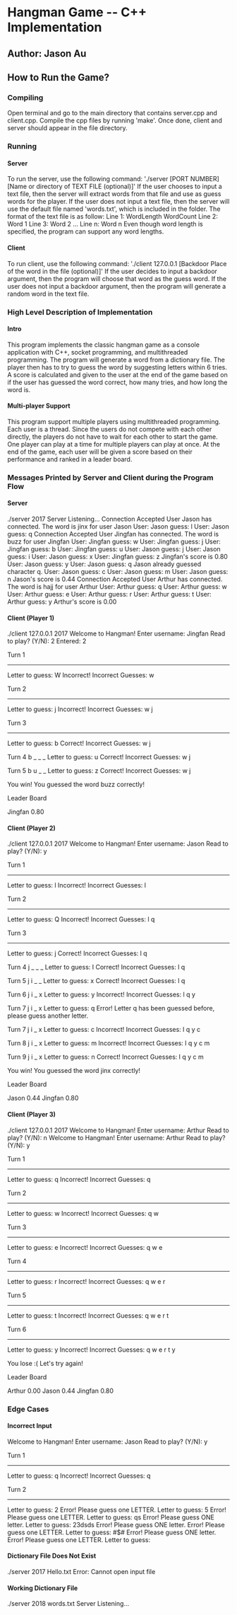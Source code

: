 # Hangman Game -- C++ Implementation

## Author: Jason Au

## How to Run the Game?
### Compiling
Open terminal and go to the main directory that contains server.cpp and client.cpp.
Compile the cpp files by running 'make'. Once done, client and server should appear
in the file directory.

### Running
#### Server
To run the server, use the following command:
'./server [PORT NUMBER] [Name or directory of TEXT FILE (optional)]'
If the user chooses to input a text file, then the server will extract words from
that file and use as guess words for the player.
If the user does not input a text file, then the server will use the default file
named 'words.txt', which is included in the folder.
The format of the text file is as follow:
Line 1: WordLength WordCount
Line 2: Word 1
Line 3: Word 2
...
Line n: Word n
Even though word length is specified, the program can support any word lengths.
#### Client
To run client, use the following command:
'./client 127.0.0.1 [Backdoor Place of the word in the file (optional)]'
If the user decides to input a backdoor argument, then the program will choose
that word as the guess word.
If the user does not input a backdoor argument, then the program will generate a
random word in the text file.

### High Level Description of Implementation
#### Intro
This program implements the classic hangman game as a console application with 
C++, socket programming, and multithreaded programming. 
The program will generate a word from a dictionary file. The player then has
to try to guess the word by suggesting letters within 6 tries. A score is
calculated and given to the user at the end of the game based on if the user
has guessed the word correct, how many tries, and how long the word is.
#### Multi-player Support
This program support multiple players using multithreaded programming. Each
user is a thread. Since the users do not compete with each other directly,
the players do not have to wait for each other to start the game. One player
can play at a time for multiple players can play at once.
At the end of the game, each user will be given a score based on their 
performance and ranked in a leader board. 

### Messages Printed by Server and Client during the Program Flow
#### Server
./server 2017
Server Listening...
Connection Accepted
User Jason has connected.
The word is jinx for user Jason
User: Jason guess: l
User: Jason guess: q
Connection Accepted
User Jingfan has connected.
The word is buzz for user Jingfan
User: Jingfan guess: w
User: Jingfan guess: j
User: Jingfan guess: b
User: Jingfan guess: u
User: Jason guess: j
User: Jason guess: i
User: Jason guess: x
User: Jingfan guess: z
Jingfan's score is 0.80
User: Jason guess: y
User: Jason guess: q
Jason already guessed character q.
User: Jason guess: c
User: Jason guess: m
User: Jason guess: n
Jason's score is 0.44
Connection Accepted
User Arthur has connected.
The word is hajj for user Arthur
User: Arthur guess: q
User: Arthur guess: w
User: Arthur guess: e
User: Arthur guess: r
User: Arthur guess: t
User: Arthur guess: y
Arthur's score is 0.00

#### Client (Player 1)
./client 127.0.0.1 2017
Welcome to Hangman!
Enter username: Jingfan
Read to play? (Y/N): 2
Entered: 2

Turn 1
_ _ _ _ 
Letter to guess: W
Incorrect! 
Incorrect Guesses: w 

Turn 2
_ _ _ _ 
Letter to guess: j
Incorrect! 
Incorrect Guesses: w j 

Turn 3
_ _ _ _ 
Letter to guess: b
Correct! 
Incorrect Guesses: w j 

Turn 4
b _ _ _ 
Letter to guess: u
Correct! 
Incorrect Guesses: w j 

Turn 5
b u _ _ 
Letter to guess: z
Correct! 
Incorrect Guesses: w j 

You win! You guessed the word buzz correctly!

Leader Board

Jingfan 0.80

#### Client (Player 2)
./client 127.0.0.1 2017
Welcome to Hangman!
Enter username: Jason
Read to play? (Y/N): y

Turn 1
_ _ _ _ 
Letter to guess: l
Incorrect! 
Incorrect Guesses: l 

Turn 2
_ _ _ _ 
Letter to guess: Q
Incorrect! 
Incorrect Guesses: l q 

Turn 3
_ _ _ _ 
Letter to guess: j
Correct! 
Incorrect Guesses: l q 

Turn 4
j _ _ _ 
Letter to guess: I
Correct! 
Incorrect Guesses: l q 

Turn 5
j i _ _ 
Letter to guess: x
Correct! 
Incorrect Guesses: l q 

Turn 6
j i _ x 
Letter to guess: y
Incorrect! 
Incorrect Guesses: l q y 

Turn 7
j i _ x 
Letter to guess: q
Error! Letter q has been guessed before, please guess another letter.

Turn 7
j i _ x 
Letter to guess: c
Incorrect! 
Incorrect Guesses: l q y c 

Turn 8
j i _ x 
Letter to guess: m
Incorrect! 
Incorrect Guesses: l q y c m 

Turn 9
j i _ x 
Letter to guess: n
Correct! 
Incorrect Guesses: l q y c m 

You win! You guessed the word jinx correctly!

Leader Board

Jason 0.44
Jingfan 0.80

#### Client (Player 3)
./client 127.0.0.1 2017
Welcome to Hangman!
Enter username: Arthur
Read to play? (Y/N): n
Welcome to Hangman!
Enter username: Arthur
Read to play? (Y/N): y

Turn 1
_ _ _ _ 
Letter to guess: q
Incorrect! 
Incorrect Guesses: q 

Turn 2
_ _ _ _ 
Letter to guess: w
Incorrect! 
Incorrect Guesses: q w 

Turn 3
_ _ _ _ 
Letter to guess: e
Incorrect! 
Incorrect Guesses: q w e 

Turn 4
_ _ _ _ 
Letter to guess: r
Incorrect! 
Incorrect Guesses: q w e r 

Turn 5
_ _ _ _ 
Letter to guess: t
Incorrect! 
Incorrect Guesses: q w e r t 

Turn 6
_ _ _ _ 
Letter to guess: y
Incorrect! 
Incorrect Guesses: q w e r t y 


You lose :( Let's try again!

Leader Board

Arthur 0.00
Jason 0.44
Jingfan 0.80

### Edge Cases
#### Incorrect Input
Welcome to Hangman!
Enter username: Jason
Read to play? (Y/N): y

Turn 1
_ _ _ _ 
Letter to guess: q
Incorrect! 
Incorrect Guesses: q 

Turn 2
_ _ _ _ 
Letter to guess: 2
Error! Please guess one LETTER.
Letter to guess: 5
Error! Please guess one LETTER.
Letter to guess: qs
Error! Please guess ONE letter.
Letter to guess: 23dsds
Error! Please guess ONE letter.
Error! Please guess one LETTER.
Letter to guess: #$#
Error! Please guess ONE letter.
Error! Please guess one LETTER.
Letter to guess: 

#### Dictionary File Does Not Exist
./server 2017 Hello.txt
Error: Cannot open input file

#### Working Dictionary File
./server 2018 words.txt
Server Listening...
